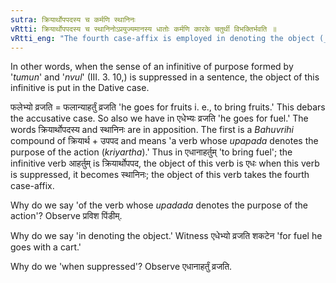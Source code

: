 ```yaml
---
sutra: क्रियार्थोपपदस्य च कर्मणि स्थानिनः
vRtti: क्रियार्थोपपदस्य च स्थानिनोऽप्रयुज्यमानस्य धातोः कर्मणि कारके चतुर्थी विभक्तिर्भवति ॥
vRtti_eng: "The fourth case-affix is employed in denoting the object (_karma_) of that verb, which is suppressed (_sthani_) in a sentence, and which has in construction (_upapada_) therewith another verb, denoting an action, performed for the sake of the future action (_kriyarthe_ (III. 3. 10.))."
---
```

In other words, when the sense of an infinitive of purpose formed by '_tumun_' and '_nvul_' (III. 3. 10,) is suppressed in a sentence, the object of this infinitive is put in the Dative case.

फलेभ्यो व्रजति = फलान्याहर्तुं व्रजति 'he goes for fruits i. e., to bring fruits.' This debars the accusative case. So also we have in एधेभ्यः व्रजति 'he goes for fuel.' The words क्रियार्थोपदस्य and स्थानिनः are in apposition. The first is a _Bahuvrihi_ compound of क्रियार्थ + उपपद and means 'a verb whose _upapada_ denotes the purpose of the action (_kriyartha_).' Thus in एधानाहर्तुम् 'to bring fuel'; the infinitive verb आहर्तुम् is क्रियार्थोपपद, the object of this verb is एधः when this verb is suppressed, it becomes स्थानिनः; the object of this verb takes the fourth case-affix.

Why do we say 'of the verb whose _upadada_ denotes the purpose of the action'? Observe प्रविश पिंडीम्.

Why do we say 'in denoting the object.' Witness एधेभ्यो व्रजति शकटेन 'for fuel he goes with a cart.'

Why do we 'when suppressed'? Observe एधानाहर्तुं व्रजति.
